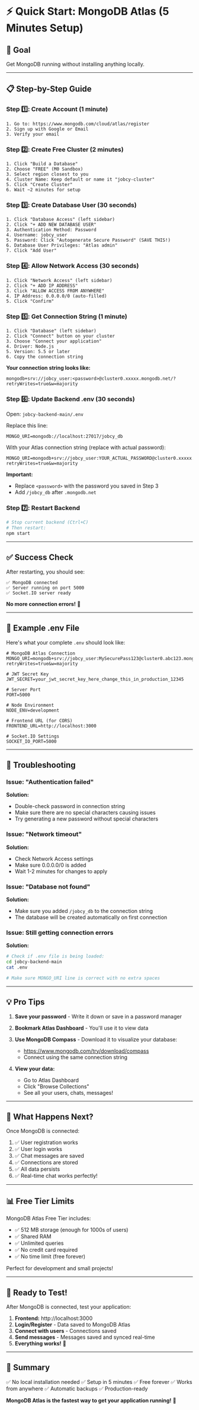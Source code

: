 # ⚡ Quick Start: MongoDB Atlas (5 Minutes Setup)

## 🎯 Goal
Get MongoDB running without installing anything locally.

---

## 📋 Step-by-Step Guide

### Step 1️⃣: Create Account (1 minute)
```
1. Go to: https://www.mongodb.com/cloud/atlas/register
2. Sign up with Google or Email
3. Verify your email
```

### Step 2️⃣: Create Free Cluster (2 minutes)
```
1. Click "Build a Database"
2. Choose "FREE" (M0 Sandbox)
3. Select region closest to you
4. Cluster Name: Keep default or name it "jobcy-cluster"
5. Click "Create Cluster"
6. Wait ~2 minutes for setup
```

### Step 3️⃣: Create Database User (30 seconds)
```
1. Click "Database Access" (left sidebar)
2. Click "+ ADD NEW DATABASE USER"
3. Authentication Method: Password
4. Username: jobcy_user
5. Password: Click "Autogenerate Secure Password" (SAVE THIS!)
6. Database User Privileges: "Atlas admin"
7. Click "Add User"
```

### Step 4️⃣: Allow Network Access (30 seconds)
```
1. Click "Network Access" (left sidebar)
2. Click "+ ADD IP ADDRESS"
3. Click "ALLOW ACCESS FROM ANYWHERE"
4. IP Address: 0.0.0.0/0 (auto-filled)
5. Click "Confirm"
```

### Step 5️⃣: Get Connection String (1 minute)
```
1. Click "Database" (left sidebar)
2. Click "Connect" button on your cluster
3. Choose "Connect your application"
4. Driver: Node.js
5. Version: 5.5 or later
6. Copy the connection string
```

**Your connection string looks like:**
```
mongodb+srv://jobcy_user:<password>@cluster0.xxxxx.mongodb.net/?retryWrites=true&w=majority
```

### Step 6️⃣: Update Backend .env (30 seconds)

Open: `jobcy-backend-main/.env`

Replace this line:
```env
MONGO_URI=mongodb://localhost:27017/jobcy_db
```

With your Atlas connection string (replace <password> with actual password):
```env
MONGO_URI=mongodb+srv://jobcy_user:YOUR_ACTUAL_PASSWORD@cluster0.xxxxx.mongodb.net/jobcy_db?retryWrites=true&w=majority
```

**Important:** 
- Replace `<password>` with the password you saved in Step 3
- Add `/jobcy_db` after `.mongodb.net`

### Step 7️⃣: Restart Backend
```bash
# Stop current backend (Ctrl+C)
# Then restart:
npm start
```

---

## ✅ Success Check

After restarting, you should see:

```
✅ MongoDB connected
✅ Server running on port 5000
✅ Socket.IO server ready
```

**No more connection errors!** 🎉

---

## 🔧 Example .env File

Here's what your complete `.env` should look like:

```env
# MongoDB Atlas Connection
MONGO_URI=mongodb+srv://jobcy_user:MySecurePass123@cluster0.abc123.mongodb.net/jobcy_db?retryWrites=true&w=majority

# JWT Secret Key
JWT_SECRET=your_jwt_secret_key_here_change_this_in_production_12345

# Server Port
PORT=5000

# Node Environment
NODE_ENV=development

# Frontend URL (for CORS)
FRONTEND_URL=http://localhost:3000

# Socket.IO Settings
SOCKET_IO_PORT=5000
```

---

## 🐛 Troubleshooting

### Issue: "Authentication failed"
**Solution:** 
- Double-check password in connection string
- Make sure there are no special characters causing issues
- Try generating a new password without special characters

### Issue: "Network timeout"
**Solution:**
- Check Network Access settings
- Make sure 0.0.0.0/0 is added
- Wait 1-2 minutes for changes to apply

### Issue: "Database not found"
**Solution:**
- Make sure you added `/jobcy_db` to the connection string
- The database will be created automatically on first connection

### Issue: Still getting connection errors
**Solution:**
```bash
# Check if .env file is being loaded:
cd jobcy-backend-main
cat .env

# Make sure MONGO_URI line is correct with no extra spaces
```

---

## 💡 Pro Tips

1. **Save your password** - Write it down or save in a password manager
2. **Bookmark Atlas Dashboard** - You'll use it to view data
3. **Use MongoDB Compass** - Download it to visualize your database:
   - https://www.mongodb.com/try/download/compass
   - Connect using the same connection string

4. **View your data:**
   - Go to Atlas Dashboard
   - Click "Browse Collections"
   - See all your users, chats, messages!

---

## 🎉 What Happens Next?

Once MongoDB is connected:

1. ✅ User registration works
2. ✅ User login works
3. ✅ Chat messages are saved
4. ✅ Connections are stored
5. ✅ All data persists
6. ✅ Real-time chat works perfectly!

---

## 📊 Free Tier Limits

MongoDB Atlas Free Tier includes:
- ✅ 512 MB storage (enough for 1000s of users)
- ✅ Shared RAM
- ✅ Unlimited queries
- ✅ No credit card required
- ✅ No time limit (free forever)

Perfect for development and small projects!

---

## 🚀 Ready to Test!

After MongoDB is connected, test your application:

1. **Frontend:** http://localhost:3000
2. **Login/Register** - Data saved to MongoDB Atlas
3. **Connect with users** - Connections saved
4. **Send messages** - Messages saved and synced real-time
5. **Everything works!** 🎉

---

## 📝 Summary

✅ No local installation needed
✅ Setup in 5 minutes
✅ Free forever
✅ Works from anywhere
✅ Automatic backups
✅ Production-ready

**MongoDB Atlas is the fastest way to get your application running!** 🚀





